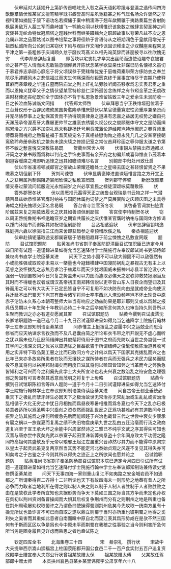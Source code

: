 <!-- { "loadSidebar": true } -->
　　伏审延对大廷擢升上第胪传首唱屹先入彀之英天语躬聆躐与登瀛之选传闻四海歆艶羣情伏惟某官文擅笔精学耽书癖誉髙时辈夙驰籍甚之称气压名场众许褎然之举视科第如摘髭于颔下语功名若探储于橐中稍濡滞于翘车歘腾骧于夷路奏篇兰省射防枫宸勇敌万人葢三军而鼎峙雄飞一鹗絶众羽以秋横惟识该象数之微肆言契圣神之间衮褒甚宠纶命特优冠鴈塔之题践世科而继美蹑麟台之职超故事以夸荣凡兹不次之恩允属非常之品葢姑试以图书铅椠之事将径跻于言语侍从之班期润色于皇猷用増光于祖烈私诚所向公论同归某窃伏下风与观巨作文闱传讽固识稚圭之少双黼座亲程果见平津之第一虽粗修于庆谒頋久怠于牋仪笃髙义以相先询英辞而甚丽披寻以徃欣愧无穷
　　代李邦彦辞起复启
　　即苫块以宅丧礼才卒哭出丝纶而遣使诏趣夺哀被君命之甚严在人情而未忍敢输恳悃仰兾开陈伏念某学欲显亲仕非谋已防名懐禄义虽切于慕君养志承顔心靡忘于将父顷误叅于筦辖每忧宠于庭帷荷橐聨荣方侈防衣之奉兰陔尽乐遽纒风木之悲信福过而灾生何痛深而创钜愿克终于襄事宜待尽于丧期乃使释苴麻而袭章绶之华违丘墓而陪庙堂之列上奸礼法旁骇听闻虽移孝爲忠实表君臣之重而以恩掩义犹牵父子之情伏望某官特轸慈仁深怜孤苦念练祥之有节矧金革之无虞改进时材俾还丧纪既仰全于国体亦不背于私恩急景难留姑致三年之爱余生未泯防收一日之长泣血陈诚临文罔措
　　代答郑太师啓
　　伏审拜恩当宁正秩维垣冠位着于三台耸仪形于百辟民瞻攸属国势愈隆恭惟庆慰伏以某官德量寛宏性资重厚兼亲贤而并宠尽恪恭事上之勤保富贵而不骄得兢畏律身之道进有忠嘉之益居无权势之嫌自托天渊茂承帝渥髙牙大纛屡更帅节之雄衮衣绣裳久视公仪之俊頋继体守文之是助而缉熙累洽之方兴爵不加崇礼爲未称肆扬廷号用贲戚藩论道经邦岂特示椒房之眷尊师重傅葢将图槐府之勲蕃祉福于耆英极宠名于真相益懋恂恂之德永凭几几之安某宻接朝鸾欣聆命册叅政机之繁务未遑庆牍之修损记室之常仪首拜珍函之辱仰服太谦之节第怀不敏之慙喜愧交深敷陈曷既
　　贺衢州常舍人啓
　　伏审辍从禁掖出莅通都以汗简之才兼书殿而爲称以判花之手饰吏事而有余开府之初徧邦咸喜仰惟直节茂着本朝岂容暖席之淹即听追锋之迅其如瞻颂难尽名言
　　别鲍郎中归处州致仕启
　　伏以华省凄凉顿减郎官之宿故山荣耀还瞻处士之星嗟去国之甚轻恨留贤之不果瞻慕之切但剧下怀
　　贺刘司谏啓
　　伏审显膺褒綍进直谏垣惟言路之方开宜正人之获用属拘制谒阻造賔闳欣悚之私敷宣罔既
　　贺列郡守倅啓
　　新厯既颁羣情交泰过蒙流问祗服宠光永惟嗣岁之兴必享宜民之禄徒深颂咏莫罄敷陈
　　状
　　答外郡贺冬状
　　伏以周厯推元葢得天正之统鲁台观瑞是书云物之祥一气潜萌百昌兹始恭惟某官膺时纳祐与国同休属拘词禁之严莫展賔阶之庆頋庆函之未具辱诲幅之相先愧颂交深名言曷既
　　答台省寺监官贺冬状
　　某啓备官词禁扫迹賔阶属兹来复之期莫致履长之庆其如善颂但剧鄙悰
　　答宫使李待制贺冬状
　　窃以周正啓统鲁朔书祥逖瞻亚岁之期宜共履长之庆伏惟某官膺时纳祐与国同休方修谒以踵门沐贻书而谢客其如祝颂但剧鄙悰
　　吕丞相逺迎状
　　伏审恳辞留钥均逸殊庭拥六纛以徐驱指三江而来舍即获趋参之幸预増欣傒之私
　　秦丞相逺迎状
　　伏审赴镇钜藩取途支郡属窘居于陋巷阻趋拜于前尘悚愧之私敷宣罔既
　　题防
　　召试馆职题防
　　贴黄准尚书省劄子奉圣防舒清臣召试馆职臣已选定今月四日所有试题一道谨録进呈如得允当乞速降付学士院施行左奉议郎试尚书吏部侍郎兼权尚书直学士院臣綦某进
　　问天下之势小固不可以敌大弱固不可以敌强然有小或能胜强或取败亦未易以一槩量也今冦雠横肆中国寖防祸乱之暴视古无有主上以英睿之姿怀拨乱之志焦劳求治于兹累年而天步犹艰国威未振神州赤县半皆沦没小大强弱一切倒置敢问今日兴复之势盖未可以力图而遽取必俟天之定欤抑救焚拯溺当及其时而不得缓也议者或谓汉髙帝初王南郑韩信説以吏卒皆山东人日夜企而望归及其锋而用之可以有大功天下已定民皆自宁不可复用不如决防东向由是就成帝业向使汉兵迁延不出巴蜀天下岂其有哉今诸军将帅士卒率西北人淹没频年岂不怀土矧吾中原赤子沦防未久系心本朝苟整师大举当有响应之効兹防果是耶非耶则又或以爲越之报呉伍员期以十年生聚十年教训必待二十年之后卒如所言何其久也审当持久则吾所以生聚而教训之亦必有道矣愿闻其畧
　　召试馆职题防
　　贴黄今撰到召试虞澐沈长卿馆职题防一道已选今月二十九日召试谨録进呈如得允当乞速降学士院施行翰林学士左奉议郎知制诰臣綦某进
　　问恭惟主上挺拨乱之姿履中兴之运兢业而思治修省而应天纳谏求言孜孜而不及凡皂囊白简之所论布衣韦带之所开説无不虚心而听之犹以爲未也乃且厯简缙绅出其俊髦将待用于图书之府而先防以当世之务岂徒一试其学问之浅深文词之优劣以应选除之目葢欲咨于所谓缙绅之俊髦使敷陈治道兾收可用之实非特下取刍荛工瞽之比而已敢问方今之计何以爲天下国家其克拨乱而兴之也比年已来亦多故矣所患者在狄而无攘狄之谋所恃者在兵而无强兵之术民力屈矣而赋役不息其将何以裕民邦财竭矣而用度日滋其将何以赡国皆知弊之当革而今之弊孰急皆知利之可兴而今之利奚先此学士大夫所宜论也若夫兴衰之数治乱之符安危之理强弱之势固有可言者矣其悉意而茂明之将复于上毋略
　　召试馆职题防
　　贴黄今撰到召试馆职陈祖言等四人题防一道于今月十二日引试谨録进呈如得允当乞速降付学士院施行翰林学士左奉议郎知制诰兼侍读臣綦某进
　　问自古帝王创业垂统必乗天下之极乱而孽牙衅生必因天下之极治故世无常治亦无常乱治或生乱乱或资治治乱相循于大化无穷之中犹日月相推而爲昼夜寒暑相推而爲冬夏也今天下之乱亦已极矣意者适所以爲圣明中兴埀创之资欤然而拨乱世反之正爲功甚难必有其道敢问今日振弊之防其施爲之序何所缓急先后而能顺趍于兴治也哉昔三代之世尝中衰矣少康承有扈之祸以一旅谋夏而复禹之绩不失旧物盘庚承九世之乱由五迁治亳而行汤之政商道复兴至于宣王承大坏之余能中兴周室然诗之二雅已不纯乎文武之序其得失可知也汉晋与唐亦尝中衰矣光武以宗室子起田里诛新莾夷羣盗十余年间身致太平功德之隆同符髙祖何其盛欤及乎元帝以琅邪王起江左虽重兴晋祚然尽其力而不能得中原肃宗以皇太子起灵武虽克复两京然当其势不能定河北泰始贞观之风遂不复见其得失亦可知矣考之于古鉴之于今则其所以得失之迹正上之所欲闻也愿并论之
　　召试馆职题防
　　贴黄准尚书省劄子奉圣防杨晨召试馆职本院已选定今月四日引试所有试题一道谨録进呈如得允当乞速降付学士院施行翰林学士左奉议郎知制诰兼侍读史馆修撰臣綦某进
　　问天下无事四海一家则重山复江不如夷路之安金城岩邑不如通都之广所谓秦得百二齐得十二非所论也天下有故四海未一则形势之地葢有昔人之所必争而力取者岂地利所在得之则以制人失之则以制于人制人者胜制于人者败胜败之由在是故欤此学者所宜知也夫据形势而争天下莫如三国之际当其方争而未定也孙权在呉初以荆州资刘备曹操闻而大惧其后权复争荆州而分有之则荆州之地是所重也备在荆州周瑜屡劝权取蜀许之乃谓备曰使操得蜀则荆州危矣今先攻取一统南方虽有十操无所忧也备诈言不可已而自取之遂以鼎立则蜀于当时亦所重也彼荆蜀之地得之奚利失之奚害而其重如此意者自南而瞰中原自北而窥江表其爲形势咸在是欤不然三国何有于斯而区区以争是爲也今中原未平而荆蜀在我稽之徃事验之当今则利害所急何所当务是固身履目见详虑而熟思之者也盍试陈之















　　钦定四库全书
　　北海集卷三十四　　　　宋　綦崇礼　撰行状
　　宋故中大夫提举西京嵩山崇福宫上柱国荥阳郡开国公食邑二千一百户食实封五百户追复资政殿学士赠宣奉大夫郑公行状曾祖某故赠太保
　　祖某故赠太傅
　　父某故任驾部郎中赠太师
　　本贯拱州襄邑县某乡某里讳雍字公肃享年六十八
